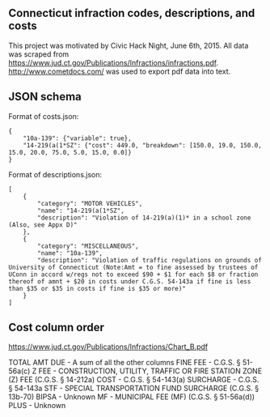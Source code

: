 ## Connecticut infraction codes, descriptions, and costs

This project was motivated by Civic Hack Night, June 6th, 2015. All data was
scraped from <https://www.jud.ct.gov/Publications/Infractions/infractions.pdf>.
<http://www.cometdocs.com/> was used to export pdf data into text.

## JSON schema

Format of costs.json:

    {
        "10a-139": {"variable": true},
        "14-219(a(1*SZ": {"cost": 449.0, "breakdown": [150.0, 19.0, 150.0, 15.0, 20.0, 75.0, 5.0, 15.0, 0.0]}
    }

Format of descriptions.json:

    [
        {
            "category": "MOTOR VEHICLES",
            "name": "14-219(a(1*SZ",
            "description": "Violation of 14-219(a)(1)* in a school zone (Also, see Appx D)"
        },
        {
            "category": "MISCELLANEOUS",
            "name": "10a-139",
            "description": "Violation of traffic regulations on grounds of University of Connecticut (Note:Amt = to fine assessed by trustees of UConn in accord w/regs not to exceed $90 + $1 for each $8 or fraction thereof of amnt + $20 in costs under C.G.S. 54-143a if fine is less than $35 or $35 in costs if fine is $35 or more)"
        }
    ]

## Cost column order

https://www.jud.ct.gov/Publications/Infractions/Chart_B.pdf

TOTAL AMT DUE - A sum of all the other columns
FINE
FEE - C.G.S. § 51-56a(c)
Z FEE - CONSTRUCTION, UTILITY, TRAFFIC OR FIRE STATION ZONE (Z) FEE (C.G.S. § 14-212a)
COST - C.G.S. § 54-143(a)
SURCHARGE - C.G.S. § 54-143a
STF - SPECIAL TRANSPORTATION FUND SURCHARGE (C.G.S. § 13b-70)
BIPSA - Unknown
MF - MUNICIPAL FEE (MF) (C.G.S. § 51-56a(d))
PLUS - Unknown
